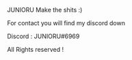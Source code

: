 JUNIORU Make the shits :)

For contact you will find my discord down 

Discord : JUNIORU#6969

All Rights reserved !
